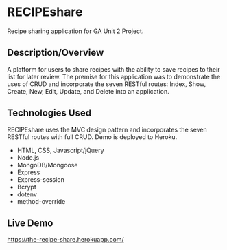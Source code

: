 # RECIPEshare

Recipe sharing application for GA Unit 2 Project.

## Description/Overview
A platform for users to share recipes with the ability to save recipes to their list for later review. The premise for this application was to demonstrate the uses of CRUD and incorporate the seven RESTful routes: Index, Show, Create, New, Edit, Update, and Delete into an application.

## Technologies Used
RECIPEshare uses the MVC design pattern and incorporates the seven RESTful routes with full CRUD. Demo is deployed to Heroku.

- HTML, CSS, Javascript/jQuery
- Node.js
- MongoDB/Mongoose
- Express
- Express-session
- Bcrypt
- dotenv
- method-override

## Live Demo
https://the-recipe-share.herokuapp.com/
